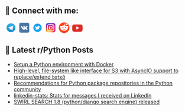 ## 🔎 Connect with me:
[<img src="https://github.com/bullbesh/bullbesh/blob/main/images/Telegram.png" width="32" height="32" />](https://t.me/bullbesh)
[<img src="https://github.com/bullbesh/bullbesh/blob/main/images/VK.png" width="32" height="32" />](https://vk.com/bullbesh)
[<img src="https://github.com/bullbesh/bullbesh/blob/main/images/Twitter.png" width="32" height="32" />](https://twitter.com/bullbesh1)
[<img src="https://github.com/bullbesh/bullbesh/blob/main/images/Instagram.png" width="32" height="32" />](https://www.instagram.com/bullbesh)
[<img src="https://github.com/bullbesh/bullbesh/blob/main/images/Reddit.png" width="32" height="32" />](https://www.reddit.com/user/bullbesh)
[<img src="https://github.com/bullbesh/bullbesh/blob/main/images/YouTube.png" width="32" height="32" />](https://www.youtube.com/channel/UCtfjRs6uzgq5mfm8S06WTcg)

## 📕 Latest r/Python Posts
<!-- BLOG-POST-LIST:START -->
- [Setup a Python environment with Docker](https://www.reddit.com/r/Python/comments/10jfxx2/setup_a_python_environment_with_docker/)
- [High-level, file-system like interface for S3 with AsyncIO support to replace/extend `boto3`](https://www.reddit.com/r/Python/comments/10jfb8s/highlevel_filesystem_like_interface_for_s3_with/)
- [Recommendations for Python package repositories in the Python community](https://www.reddit.com/r/Python/comments/10jf83z/recommendations_for_python_package_repositories/)
- [linkedin-stats: Stats for messages I received on LinkedIn](https://www.reddit.com/r/Python/comments/10jehtd/linkedinstats_stats_for_messages_i_received_on/)
- [SWIRL SEARCH 1.8 &lpar;python/django search engine&rpar; released](https://www.reddit.com/r/Python/comments/10je3vr/swirl_search_18_pythondjango_search_engine/)
<!-- BLOG-POST-LIST:END -->
